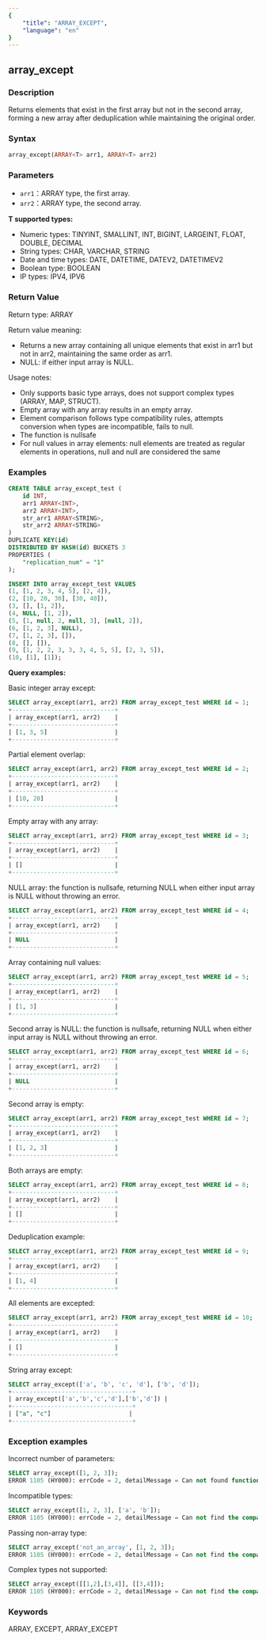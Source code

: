 ```yaml
---
{
    "title": "ARRAY_EXCEPT",
    "language": "en"
}
---
```


## array_except

<version since="2.0.0">

</version>

### Description

Returns elements that exist in the first array but not in the second array, forming a new array after deduplication while maintaining the original order.

### Syntax

```sql
array_except(ARRAY<T> arr1, ARRAY<T> arr2)
```

### Parameters

- `arr1`：ARRAY<T> type, the first array.
- `arr2`：ARRAY<T> type, the second array.

**T supported types:**
- Numeric types: TINYINT, SMALLINT, INT, BIGINT, LARGEINT, FLOAT, DOUBLE, DECIMAL
- String types: CHAR, VARCHAR, STRING
- Date and time types: DATE, DATETIME, DATEV2, DATETIMEV2
- Boolean type: BOOLEAN
- IP types: IPV4, IPV6

### Return Value

Return type: ARRAY<T>

Return value meaning:
- Returns a new array containing all unique elements that exist in arr1 but not in arr2, maintaining the same order as arr1.
- NULL: if either input array is NULL.

Usage notes:
- Only supports basic type arrays, does not support complex types (ARRAY, MAP, STRUCT).
- Empty array with any array results in an empty array.
- Element comparison follows type compatibility rules, attempts conversion when types are incompatible, fails to null.
- The function is nullsafe
- For null values in array elements: null elements are treated as regular elements in operations, null and null are considered the same

### Examples

```sql
CREATE TABLE array_except_test (
    id INT,
    arr1 ARRAY<INT>,
    arr2 ARRAY<INT>,
    str_arr1 ARRAY<STRING>,
    str_arr2 ARRAY<STRING>
)
DUPLICATE KEY(id)
DISTRIBUTED BY HASH(id) BUCKETS 3
PROPERTIES (
    "replication_num" = "1"
);

INSERT INTO array_except_test VALUES
(1, [1, 2, 3, 4, 5], [2, 4]),
(2, [10, 20, 30], [30, 40]),
(3, [], [1, 2]),
(4, NULL, [1, 2]),
(5, [1, null, 2, null, 3], [null, 2]),
(6, [1, 2, 3], NULL),
(7, [1, 2, 3], []),
(8, [], []),
(9, [1, 2, 2, 3, 3, 3, 4, 5, 5], [2, 3, 5]),
(10, [1], [1]);
```

**Query examples:**

Basic integer array except:
```sql
SELECT array_except(arr1, arr2) FROM array_except_test WHERE id = 1;
+-----------------------------+
| array_except(arr1, arr2)    |
+-----------------------------+
| [1, 3, 5]                   |
+-----------------------------+
```

Partial element overlap:
```sql
SELECT array_except(arr1, arr2) FROM array_except_test WHERE id = 2;
+-----------------------------+
| array_except(arr1, arr2)    |
+-----------------------------+
| [10, 20]                    |
+-----------------------------+
```

Empty array with any array:
```sql
SELECT array_except(arr1, arr2) FROM array_except_test WHERE id = 3;
+-----------------------------+
| array_except(arr1, arr2)    |
+-----------------------------+
| []                          |
+-----------------------------+
```

NULL array: the function is nullsafe, returning NULL when either input array is NULL without throwing an error.
```sql
SELECT array_except(arr1, arr2) FROM array_except_test WHERE id = 4;
+-----------------------------+
| array_except(arr1, arr2)    |
+-----------------------------+
| NULL                        |
+-----------------------------+
```

Array containing null values:
```sql
SELECT array_except(arr1, arr2) FROM array_except_test WHERE id = 5;
+-----------------------------+
| array_except(arr1, arr2)    |
+-----------------------------+
| [1, 3]                      |
+-----------------------------+
```

Second array is NULL: the function is nullsafe, returning NULL when either input array is NULL without throwing an error.
```sql
SELECT array_except(arr1, arr2) FROM array_except_test WHERE id = 6;
+-----------------------------+
| array_except(arr1, arr2)    |
+-----------------------------+
| NULL                        |
+-----------------------------+
```

Second array is empty:
```sql
SELECT array_except(arr1, arr2) FROM array_except_test WHERE id = 7;
+-----------------------------+
| array_except(arr1, arr2)    |
+-----------------------------+
| [1, 2, 3]                   |
+-----------------------------+
```

Both arrays are empty:
```sql
SELECT array_except(arr1, arr2) FROM array_except_test WHERE id = 8;
+-----------------------------+
| array_except(arr1, arr2)    |
+-----------------------------+
| []                          |
+-----------------------------+
```

Deduplication example:
```sql
SELECT array_except(arr1, arr2) FROM array_except_test WHERE id = 9;
+-----------------------------+
| array_except(arr1, arr2)    |
+-----------------------------+
| [1, 4]                      |
+-----------------------------+
```

All elements are excepted:
```sql
SELECT array_except(arr1, arr2) FROM array_except_test WHERE id = 10;
+-----------------------------+
| array_except(arr1, arr2)    |
+-----------------------------+
| []                          |
+-----------------------------+
```

String array except:
```sql
SELECT array_except(['a', 'b', 'c', 'd'], ['b', 'd']);
+----------------------------------+
| array_except(['a','b','c','d'],['b','d']) |
+----------------------------------+
| ["a", "c"]                      |
+----------------------------------+
```

### Exception examples

Incorrect number of parameters:
```sql
SELECT array_except([1, 2, 3]);
ERROR 1105 (HY000): errCode = 2, detailMessage = Can not found function 'array_except' which has 1 arity. Candidate functions are: [array_except(Expression, Expression)]
```

Incompatible types:
```sql
SELECT array_except([1, 2, 3], ['a', 'b']);
ERROR 1105 (HY000): errCode = 2, detailMessage = Can not find the compatibility function signature: array_except(ARRAY<INT>, ARRAY<VARCHAR(1)>)
```

Passing non-array type:
```sql
SELECT array_except('not_an_array', [1, 2, 3]);
ERROR 1105 (HY000): errCode = 2, detailMessage = Can not find the compatibility function signature: array_except(VARCHAR(12), ARRAY<INT>)
```

Complex types not supported:
```sql
SELECT array_except([[1,2],[3,4]], [[3,4]]);
ERROR 1105 (HY000): errCode = 2, detailMessage = Can not find the compatibility function signature: array_except(ARRAY<ARRAY<INT>>, ARRAY<ARRAY<INT>>)
```

### Keywords

ARRAY, EXCEPT, ARRAY_EXCEPT 